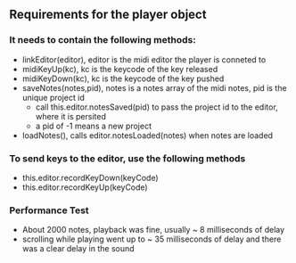 ## Requirements for the player object
### It needs to contain the following methods:
- linkEditor(editor), editor is the midi editor the player is conneted to
- midiKeyUp(kc), kc is the keycode of the key released
- midiKeyDown(kc), kc is the keycode of the key pushed
- saveNotes(notes,pid), notes is a notes array of the midi notes, pid is the unique project id
    - call this.editor.notesSaved(pid) to pass the project id to the editor, where it is persited
    - a pid of -1 means a new project
- loadNotes(), calls editor.notesLoaded(notes) when notes are loaded

### To send keys to the editor, use the following methods
-  this.editor.recordKeyDown(keyCode)
-  this.editor.recordKeyUp(keyCode)

### Performance Test
- About 2000 notes, playback was fine, usually ~ 8 milliseconds of delay
- scrolling while playing went up to ~ 35 milliseconds of delay and there was a clear delay in the sound